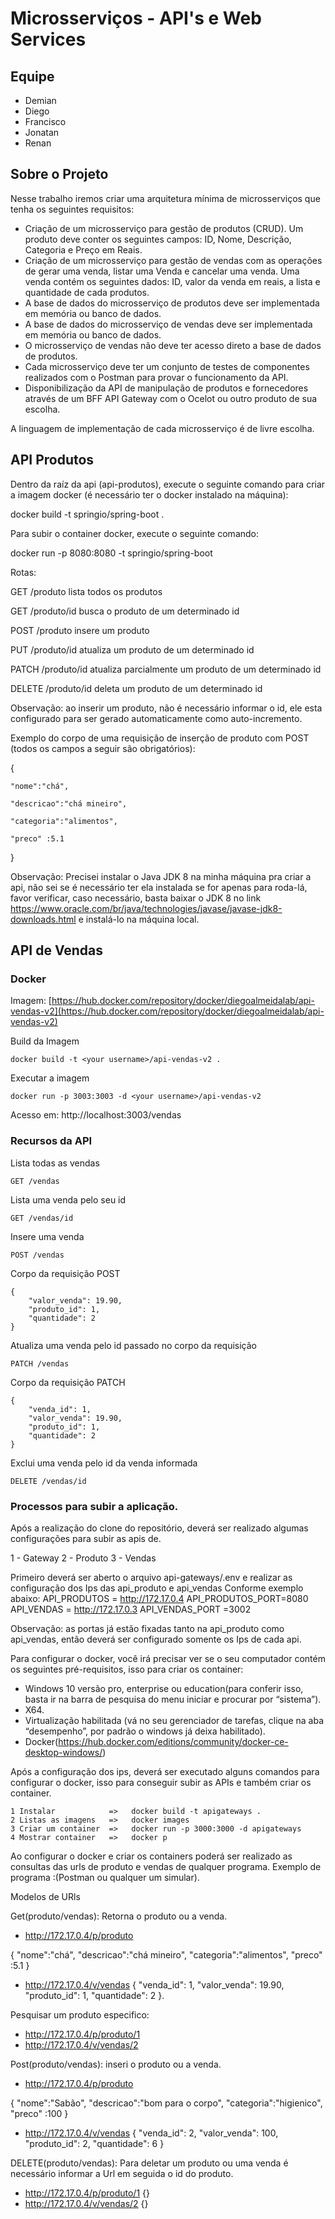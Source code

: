 # Microsserviços - API's e Web Services

## Equipe
    
- Demian
- Diego
- Francisco
- Jonatan
- Renan

## Sobre o Projeto

Nesse trabalho iremos criar uma arquitetura mínima de microsserviços que tenha os seguintes requisitos:

 - Criação de um microsserviço para gestão de produtos (CRUD). Um produto deve conter os seguintes campos: ID, Nome, Descrição, Categoria e Preço em Reais.
 - Criação de um microsserviço para gestão de vendas com as operações de gerar uma venda, listar uma Venda e cancelar uma venda. Uma venda contém os seguintes dados: ID, valor da venda em reais, a lista e quantidade de cada produtos.
 - A base de dados do microsserviço de produtos deve ser implementada em memória ou banco de dados.
 - A base de dados do microsserviço de vendas deve ser implementada em memória ou banco de dados.
 - O microsserviço de vendas não deve ter acesso direto a base de dados de produtos.
 - Cada microsserviço deve ter um conjunto de testes de componentes realizados com o Postman para provar o funcionamento da API.
 - Disponibilização da API de manipulação de produtos e fornecedores através de um BFF API Gateway com o Ocelot ou outro produto de sua escolha.

A linguagem de implementação de cada microsserviço é de livre escolha.

## API Produtos

Dentro da raíz da api (api-produtos), execute o seguinte comando para criar a imagem docker (é necessário ter o docker instalado na máquina):

docker build -t springio/spring-boot .

Para subir o container docker, execute o seguinte comando:

docker run -p 8080:8080 -t springio/spring-boot

Rotas:

GET      /produto        lista todos os produtos

GET      /produto/id     busca o produto de um determinado id

POST     /produto        insere um produto

PUT      /produto/id     atualiza um produto de um determinado id

PATCH    /produto/id     atualiza parcialmente um produto de um determinado id

DELETE   /produto/id     deleta um produto de um determinado id

Observação: ao inserir um produto, não é necessário informar o id, ele esta configurado para ser gerado automaticamente como auto-incremento.

Exemplo do corpo de uma requisição de inserção de produto com POST (todos os campos a seguir são obrigatórios):

{

    "nome":"chá",

    "descricao":"chá mineiro",

    "categoria":"alimentos",

    "preco" :5.1

}

Observação: Precisei instalar o Java JDK 8 na minha máquina pra criar a api, não sei se é necessário ter ela instalada se for apenas para roda-lá, favor verificar, caso necessário, basta baixar o JDK 8 no link https://www.oracle.com/br/java/technologies/javase/javase-jdk8-downloads.html e instalá-lo na máquina local.

## API de Vendas

### Docker

Imagem: [https://hub.docker.com/repository/docker/diegoalmeidalab/api-vendas-v2](https://hub.docker.com/repository/docker/diegoalmeidalab/api-vendas-v2)

Build da Imagem
```
docker build -t <your username>/api-vendas-v2 .
```

Executar a imagem
```
docker run -p 3003:3003 -d <your username>/api-vendas-v2
```

Acesso em: http://localhost:3003/vendas


### Recursos da API

Lista todas as vendas
```
GET /vendas
```

Lista uma venda pelo seu id
```
GET /vendas/id
```

Insere uma venda
```
POST /vendas
```

Corpo da requisição POST
```
{
    "valor_venda": 19.90,
    "produto_id": 1,
    "quantidade": 2
}
```

Atualiza uma venda pelo id passado no corpo da requisição
```
PATCH /vendas
```     

Corpo da requisição PATCH
```
{
    "venda_id": 1,
    "valor_venda": 19.90,
    "produto_id": 1,
    "quantidade": 2
}
```

Exclui uma venda pelo id da venda informada
```
DELETE /vendas/id      

```
### Processos para subir a aplicação.

Após a realização do clone do repositório, deverá ser realizado algumas configurações para subir as apis de.
  
  1 - Gateway
  2 - Produto
  3 - Vendas
  
Primeiro deverá ser aberto o arquivo api-gateways/.env  e realizar as configuração dos Ips das api_produto e api_vendas
Conforme exemplo abaixo:
   API_PRODUTOS = http://172.17.0.4    API_PRODUTOS_PORT=8080
   API_VENDAS   = http://172.17.0.3    API_VENDAS_PORT  =3002
   
   Observação: as portas já estão fixadas tanto na api_produto como api_vendas, então deverá ser configurado somente os Ips de cada api.
   

Para configurar o docker, você irá precisar ver se o seu computador contém os seguintes pré-requisitos, isso para criar os container:
  - Windows 10 versão pro, enterprise ou education(para conferir isso, basta ir na barra de pesquisa do menu iniciar e procurar por “sistema”).
  - X64.
  - Virtualização habilitada (vá no seu gerenciador de tarefas, clique na aba “desempenho”, por padrão o windows já deixa habilitado).
  - Docker(https://hub.docker.com/editions/community/docker-ce-desktop-windows/)
  
  Após a configuração dos ips, deverá ser executado alguns comandos para configurar o docker, isso para conseguir subir as APIs e também criar os container.
  
    1 Instalar            =>   docker build -t apigateways . 
    2 Listas as imagens   =>   docker images  
    3 Criar um container  =>   docker run -p 3000:3000 -d apigateways
    4 Mostrar container   =>   docker p

Ao configurar o docker e criar os containers poderá ser realizado as consultas das urls de produto e vendas de qualquer programa. Exemplo de programa :(Postman ou qualquer um simular).


Modelos de URls

Get(produto/vendas):  Retorna o produto ou a venda.  
  - http://172.17.0.4/p/produto
                      
{
    "nome":"chá",
    "descricao":"chá mineiro",
    "categoria":"alimentos",
    "preco" :5.1
}      

- http://172.17.0.4/v/vendas
 {
    "venda_id": 1,
    "valor_venda": 19.90,
    "produto_id": 1,
    "quantidade": 2
}.

Pesquisar um produto especifico:
 - http://172.17.0.4/p/produto/1
 - http://172.17.0.4/v/vendas/2

                      
Post(produto/vendas): inseri o produto ou a venda. 
  - http://172.17.0.4/p/produto
                      
{
    "nome":"Sabão",
    "descricao":"bom para o corpo",
    "categoria":"higienico",
    "preco" :100
}      

- http://172.17.0.4/v/vendas
 {
    "venda_id": 2,
    "valor_venda": 100,
    "produto_id": 2,
    "quantidade": 6
}            

DELETE(produto/vendas): 
Para deletar um produto ou uma venda é necessário informar a Url em seguida o id do produto.
- http://172.17.0.4/p/produto/1
{}
- http://172.17.0.4/v/vendas/2
{}

```
